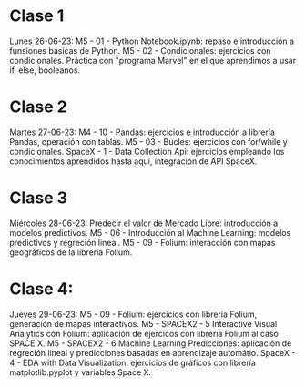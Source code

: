 # Clase 1
Lunes 26-06-23:
M5 - 01 - Python Notebook.ipynb: repaso e introducción a funsiones básicas de Python. 
M5 - 02 - Condicionales: ejercicios con condicionales. Práctica con "programa Marvel" en el que aprendimos a usar if, else, booleanos.

# Clase 2
Martes 27-06-23:
M4 - 10 - Pandas: ejercicios e introducción a librería Pandas, operación con tablas.
M5 - 03 - Bucles: ejercicios con for/while y condicionales.
SpaceX - 1 - Data Collection Api: ejercicios empleando los conocimientos aprendidos hasta aquí, integración de API SpaceX.

# Clase 3
Miércoles 28-06-23:
Predecir el valor de Mercado Libre: introducción a modelos predictivos.
M5 - 06 - Introducción al Machine Learning: modelos predictivos y regreción lineal.
M5 - 09 - Folium: interacción con mapas geográficos de la librería Folium.

# Clase 4:
Jueves 29-06-23:
M5 - 09 - Folium: ejercicios con librería Folium, generación de mapas interactivos.
M5 - SPACEX2 - 5 Interactive Visual Analytics con Folium: aplicación de ejercicos con librería Folium al caso SPACE X.
M5 - SPACEX2 - 6 Machine Learning Predicciones: aplicación de regreción lineal y predicciones basadas en aprendizaje automátio.
SpaceX - 4 - EDA with Data Visualization: ejercicios de gráficos con librería matplotlib.pyplot y variables Space X.
